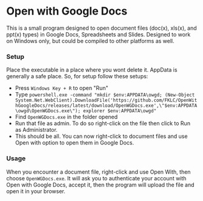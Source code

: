 # Open with Google Docs
This is a small program designed to open document files (doc(x), xls(x), and ppt(x) types) in Google Docs, Spreadsheets and Slides. Designed to work on Windows only, but could be compiled to other platforms as well.

### Setup
Place the executable in a place where you wont delete it. AppData is generally a safe place. So, for setup follow these setups:
- Press `Windows Key + R` to open "Run"
- Type `powershell.exe -command "mkdir $env:APPDATA\owgd; (New-Object System.Net.WebClient).DownloadFile('https://github.com/FKLC/OpenWithGoogleDocs/releases/latest/download/OpenWGDocs.exe',\"$env:APPDATA\owgd\OpenWGDocs.exe\"); explorer $env:APPDATA\owgd"`
- Find `OpenWGDocs.exe` in the folder opened
- Run that file as admin. To do so right-click on the file then click to Run as Administrator.
- This should be all. You can now right-click to document files and use Open with option to open them in Google Docs.

### Usage
When you encounter a document file, right-click and use Open With, then choose `OpenWGDocs.exe`. It will ask you to authenticate your account with Open with Google Docs, accept it, then the program will upload the file and open it in your browser.